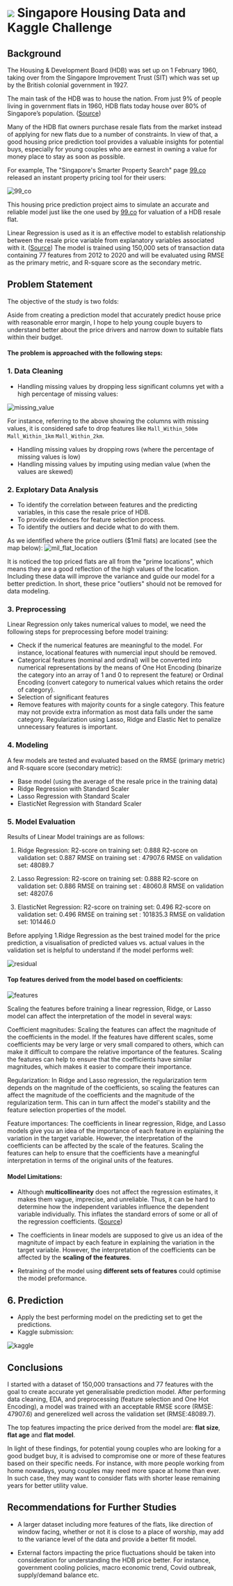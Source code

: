 #  ![](https://ga-dash.s3.amazonaws.com/production/assets/logo-9f88ae6c9c3871690e33280fcf557f33.png) Singapore Housing Data and Kaggle Challenge

## Background

The Housing & Development Board (HDB) was set up on 1 February 1960, taking over from the Singapore Improvement Trust (SIT) which was set up by the British colonial government in 1927.

The main task of the HDB was to house the nation. From just 9% of people living in government flats in 1960, HDB flats today house over 80% of Singapore’s population. ([Source](https://dollarsandsense.sg/5-types-hdb-flats-not-longer-built-singapore/))

Many of the HDB flat owners purchase resale flats from the market instead of applying for new flats due to a number of constraints. In view of that, a good housing price prediction tool provides a valuable insights for potential buys, especially for young couples who are earnest in owning a value for money place to stay as soon as possible. 

For example, The "Singapore's Smarter Property Search" page [99.co](https://www.99.co/) released an instant property pricing tool for their users:

![99_co](./img/99_co.png)

This housing price prediction project aims to simulate an accurate and reliable model just like the one used by [99.co](https://www.99.co/) for valuation of a HDB resale flat. 

Linear Regression is used as it is an effective model to establish relationship between the resale price variable from explanatory variables associated with it. ([Source](https://www.knowledgehut.com/blog/data-science/linear-regression-for-machine-learning)) The model is trained using 150,000 sets of transaction data containing 77 features from 2012 to 2020 and will be evaluated using RMSE as the primary metric, and R-square score as the secondary metric. 

## Problem Statement

The objective of the study is two folds:

Aside from creating a prediction model that accurately predict house price with reasonable error margin, I hope to help young couple buyers to understand better about the price drivers and narrow down to suitable flats within their budget. 

#### The problem is approached with the following steps:

### 1. Data Cleaning
- Handling missing values by dropping less significant columns yet with a high percentage of missing values:

![missing_value](./img/missing_value.png)

For instance, referring to the above showing the columns with missing values, it is considered safe to drop features like `Mall_Within_500m` `Mall_Within_1km` `Mall_Within_2km`. 

- Handling missing values by dropping rows (where the percentage of missing values is low)
- Handling missing values by imputing using median value (when the values are skewed)

### 2. Explotary Data Analysis

- To identify the correlation between features and the predicting variables, in this case the resale price of HDB.
- To provide evidences for feature selection process.
- To identify the outliers and decide what to do with them. 

As we identified where the price outliers ($1mil flats) are located (see the map below):
![mil_flat_location](./img/mil_flat_location.png)

It is noticed the top priced flats are all from the "prime locations", which means they are a good reflection of the high values of the location. Including these data will improve the variance and guide our model for a better prediction. In short, these price "outliers" should not be removed for data modeling. 

### 3. Preprocessing

Linear Regression only takes numerical values to model, we need the following steps for preprocessing before model training:

- Check if the numerical features are meaningful to the model. For instance, locational features with numercial input should be removed.
- Categorical features (nominal and ordinal) will be converted into numerical representations by the means of One Hot Encoding (binarize the category into an array of 1 and 0 to represent the feature) or Ordinal Encoding (convert category to numerical values which retains the order of category).
- Selection of significant features
- Remove features with majority counts for a single category. This feature may not provide extra information as most data falls under the same category.
Regularization using Lasso, Ridge and Elastic Net to penalize unnecessary features is important.

### 4. Modeling

A few models are tested and evaluated based on the RMSE (primary metric) and R-square score (secondary metric):
- Base model (using the average of the resale price in the training data)
- Ridge Regression with Standard Scaler
- Lasso Regression with Standard Scaler
- ElasticNet Regression with Standard Scaler

### 5. Model Evaluation

Results of Linear Model trainings are as follows: 
1. Ridge Regression: 
R2-score on training set: 0.888
R2-score on validation set: 0.887
RMSE on training set : 47907.6
RMSE on validation set: 48089.7

2. Lasso Regression: 
R2-score on training set: 0.888
R2-score on validation set: 0.886
RMSE on training set : 48060.8
RMSE on validation set: 48207.6

3. ElasticNet Regression: 
R2-score on training set: 0.496
R2-score on validation set: 0.496
RMSE on training set : 101835.3
RMSE on validation set: 101446.0

Before applying 1.Ridge Regression as the best trained model for the price prediction, a visualisation of predicted values vs. actual values in the validation set is helpful to understand if the model performs well:

![residual](./img/residual.png)

#### Top features derived from the model based on coefficients:

![features](./img/features.png)

Scaling the features before training a linear regression, Ridge, or Lasso model can affect the interpretation of the model in several ways:

Coefficient magnitudes: Scaling the features can affect the magnitude of the coefficients in the model. If the features have different scales, some coefficients may be very large or very small compared to others, which can make it difficult to compare the relative importance of the features. Scaling the features can help to ensure that the coefficients have similar magnitudes, which makes it easier to compare their importance.

Regularization: In Ridge and Lasso regression, the regularization term depends on the magnitude of the coefficients, so scaling the features can affect the magnitude of the coefficients and the magnitude of the regularization term. This can in turn affect the model's stability and the feature selection properties of the model.

Feature importances: The coefficients in linear regression, Ridge, and Lasso models give you an idea of the importance of each feature in explaining the variation in the target variable. However, the interpretation of the coefficients can be affected by the scale of the features. Scaling the features can help to ensure that the coefficients have a meaningful interpretation in terms of the original units of the features.

#### Model Limitations:

- Although **multicollinearity** does not affect the regression estimates, it makes them vague, imprecise, and unreliable. Thus, it can be hard to determine how the independent variables influence the dependent variable individually. This inflates the standard errors of some or all of the regression coefficients. ([Source](https://www.investopedia.com/terms/m/multicollinearity.asp#:~:text=Although%20multicollinearity%20does%20not%20affect,all%20of%20the%20regression%20coefficients.))

- The coefficients in linear models are supposed to give us an idea of the magnitute of impact by each feature in explaining the variation in the target variable. However, the interpretation of the coefficients can be affected by the **scaling of the features**. 

- Retraining of the model using **different sets of features** could optimise the model preformance. 

## 6. Prediction
- Apply the best performing model on the predicting set to get the predictions. 
- Kaggle submission:

![kaggle](./img/kaggle.png)


## Conclusions

I started with a dataset of 150,000 transactions and 77 features with the goal to create accurate yet generalisable prediction model. After performing data cleaning, EDA, and preprocessing (feature selection and One Hot Encoding), a model was trained with an acceptable RMSE score (RMSE: 47907.6) and generelized well across the validation set (RMSE:48089.7).

The top features impacting the price derived from the model are: **flat size**, **flat age** and **flat model**. 

In light of these findings, for potential young couples who are looking for a good budget buy, it is advised to compromise one or more of these features based on their specific needs. For instance, with more people working from home nowadays, young couples may need more space at home than ever. In such case, they may want to consider flats with shorter lease remaining years for better utility value.  

## Recommendations for Further Studies

- A larger dataset including more features of the flats, like direction of window facing, whether or not it is close to a place of worship, may add to the variance level of the data and provide a better fit model.

- External factors impacting the price fluctuations should be taken into consideration for understanding the HDB price better. For instance, government cooling policies, macro economic trend, Covid outbreak, supply/demand balance etc. 


